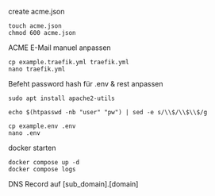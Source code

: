 create acme.json
```
touch acme.json
chmod 600 acme.json
```
ACME E-Mail manuel anpassen
```
cp example.traefik.yml traefik.yml
nano traefik.yml
```

Befeht password hash für .env & rest anpassen
```
sudo apt install apache2-utils
```
```
echo $(htpasswd -nb "user" "pw") | sed -e s/\\$/\\$\\$/g
```
```
cp example.env .env
nano .env
```
docker starten

```
docker compose up -d
docker compose logs
```

DNS Record auf [sub_domain].[domain]